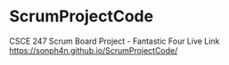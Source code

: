 ﻿# ScrumProjectCode
CSCE 247 Scrum Board Project - Fantastic Four
Live Link https://sonph4n.github.io/ScrumProjectCode/
